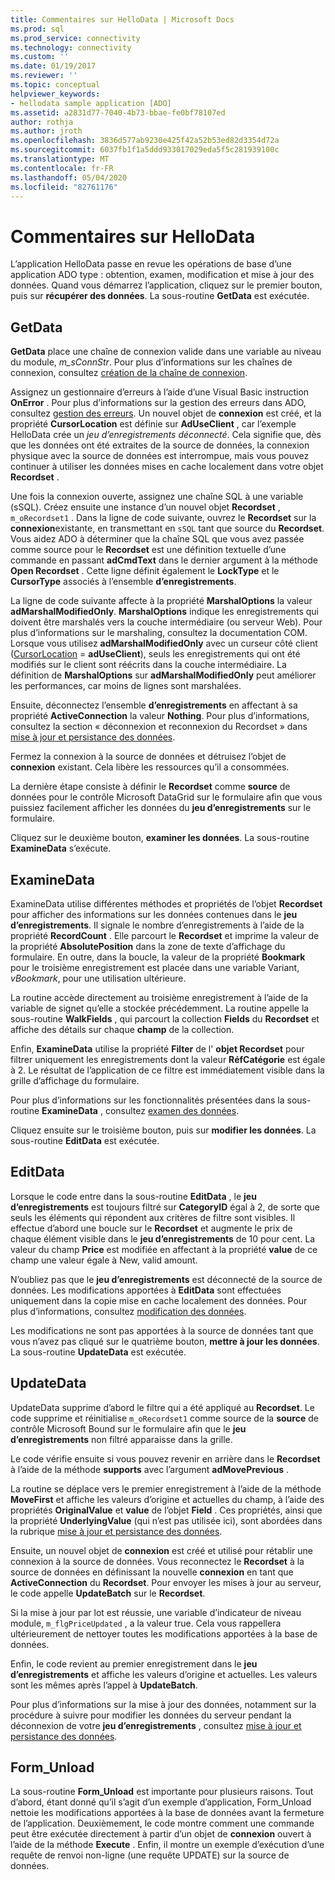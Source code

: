 ```yaml
---
title: Commentaires sur HelloData | Microsoft Docs
ms.prod: sql
ms.prod_service: connectivity
ms.technology: connectivity
ms.custom: ''
ms.date: 01/19/2017
ms.reviewer: ''
ms.topic: conceptual
helpviewer_keywords:
- hellodata sample application [ADO]
ms.assetid: a2831d77-7040-4b73-bbae-fe0bf78107ed
author: rothja
ms.author: jroth
ms.openlocfilehash: 3836d577ab9230e425f42a52b53ed82d3354d72a
ms.sourcegitcommit: 6037fb1f1a5ddd933017029eda5f5c281939100c
ms.translationtype: MT
ms.contentlocale: fr-FR
ms.lasthandoff: 05/04/2020
ms.locfileid: "82761176"
---
```

# <a name="comments-on-hellodata"></a>Commentaires sur HelloData
L’application HelloData passe en revue les opérations de base d’une application ADO type : obtention, examen, modification et mise à jour des données. Quand vous démarrez l’application, cliquez sur le premier bouton, puis sur **récupérer des données**. La sous-routine **GetData** est exécutée.  
  
## <a name="getdata"></a>GetData  
 **GetData** place une chaîne de connexion valide dans une variable au niveau du module, *m_sConnStr*. Pour plus d’informations sur les chaînes de connexion, consultez [création de la chaîne de connexion](../../../ado/guide/data/creating-a-connection-string.md).  
  
 Assignez un gestionnaire d’erreurs à l’aide d’une Visual Basic instruction **OnError** . Pour plus d’informations sur la gestion des erreurs dans ADO, consultez [gestion des erreurs](../../../ado/guide/data/error-handling.md). Un nouvel objet de **connexion** est créé, et la propriété **CursorLocation** est définie sur **AdUseClient** , car l’exemple HelloData crée un *jeu d’enregistrements déconnecté*. Cela signifie que, dès que les données ont été extraites de la source de données, la connexion physique avec la source de données est interrompue, mais vous pouvez continuer à utiliser les données mises en cache localement dans votre objet **Recordset** .  
  
 Une fois la connexion ouverte, assignez une chaîne SQL à une variable (sSQL). Créez ensuite une instance d’un nouvel objet **Recordset** , `m_oRecordset1` . Dans la ligne de code suivante, ouvrez le **Recordset** sur la **connexion**existante, en transmettant en `sSQL` tant que source du **Recordset**. Vous aidez ADO à déterminer que la chaîne SQL que vous avez passée comme source pour le **Recordset** est une définition textuelle d’une commande en passant **adCmdText** dans le dernier argument à la méthode **Open Recordset** . Cette ligne définit également le **LockType** et le **CursorType** associés à l’ensemble **d’enregistrements**.  
  
 La ligne de code suivante affecte à la propriété **MarshalOptions** la valeur **adMarshalModifiedOnly**. **MarshalOptions** indique les enregistrements qui doivent être marshalés vers la couche intermédiaire (ou serveur Web). Pour plus d’informations sur le marshaling, consultez la documentation COM. Lorsque vous utilisez **adMarshalModifiedOnly** avec un curseur côté client ([CursorLocation](../../../ado/reference/ado-api/cursorlocation-property-ado.md)  =  **adUseClient**), seuls les enregistrements qui ont été modifiés sur le client sont réécrits dans la couche intermédiaire. La définition de **MarshalOptions** sur **adMarshalModifiedOnly** peut améliorer les performances, car moins de lignes sont marshalées.  
  
 Ensuite, déconnectez l’ensemble **d’enregistrements** en affectant à sa propriété **ActiveConnection** la valeur **Nothing**. Pour plus d’informations, consultez la section « déconnexion et reconnexion du Recordset » dans [mise à jour et persistance des données](../../../ado/guide/data/updating-and-persisting-data.md).  
  
 Fermez la connexion à la source de données et détruisez l’objet de **connexion** existant. Cela libère les ressources qu’il a consommées.  
  
 La dernière étape consiste à définir le **Recordset** comme **source** de données pour le contrôle Microsoft DataGrid sur le formulaire afin que vous puissiez facilement afficher les données du **jeu d’enregistrements** sur le formulaire.  
  
 Cliquez sur le deuxième bouton, **examiner les données**. La sous-routine **ExamineData** s’exécute.  
  
## <a name="examinedata"></a>ExamineData  
 ExamineData utilise différentes méthodes et propriétés de l’objet **Recordset** pour afficher des informations sur les données contenues dans le **jeu d’enregistrements**. Il signale le nombre d’enregistrements à l’aide de la propriété **RecordCount** . Elle parcourt le **Recordset** et imprime la valeur de la propriété **AbsolutePosition** dans la zone de texte d’affichage du formulaire. En outre, dans la boucle, la valeur de la propriété **Bookmark** pour le troisième enregistrement est placée dans une variable Variant, *vBookmark*, pour une utilisation ultérieure.  
  
 La routine accède directement au troisième enregistrement à l’aide de la variable de signet qu’elle a stockée précédemment. La routine appelle la sous-routine **WalkFields** , qui parcourt la collection **Fields** du **Recordset** et affiche des détails sur chaque **champ** de la collection.  
  
 Enfin, **ExamineData** utilise la propriété **Filter** de l' **objet Recordset** pour filtrer uniquement les enregistrements dont la valeur **RéfCatégorie** est égale à 2. Le résultat de l’application de ce filtre est immédiatement visible dans la grille d’affichage du formulaire.  
  
 Pour plus d’informations sur les fonctionnalités présentées dans la sous-routine **ExamineData** , consultez [examen des données](../../../ado/guide/data/examining-data.md).  
  
 Cliquez ensuite sur le troisième bouton, puis sur **modifier les données**. La sous-routine **EditData** est exécutée.  
  
## <a name="editdata"></a>EditData  
 Lorsque le code entre dans la sous-routine **EditData** , le **jeu d’enregistrements** est toujours filtré sur **CategoryID** égal à 2, de sorte que seuls les éléments qui répondent aux critères de filtre sont visibles. Il effectue d’abord une boucle sur le **Recordset** et augmente le prix de chaque élément visible dans le **jeu d’enregistrements** de 10 pour cent. La valeur du champ **Price** est modifiée en affectant à la propriété **value** de ce champ une valeur égale à New, valid amount.  
  
 N’oubliez pas que le **jeu d’enregistrements** est déconnecté de la source de données. Les modifications apportées à **EditData** sont effectuées uniquement dans la copie mise en cache localement des données. Pour plus d’informations, consultez [modification des données](../../../ado/guide/data/editing-data.md).  
  
 Les modifications ne sont pas apportées à la source de données tant que vous n’avez pas cliqué sur le quatrième bouton, **mettre à jour les données**. La sous-routine **UpdateData** est exécutée.  
  
## <a name="updatedata"></a>UpdateData  
 UpdateData supprime d’abord le filtre qui a été appliqué au **Recordset**. Le code supprime et réinitialise `m_oRecordset1` comme source de la **source** de contrôle Microsoft Bound sur le formulaire afin que le **jeu d’enregistrements** non filtré apparaisse dans la grille.  
  
 Le code vérifie ensuite si vous pouvez revenir en arrière dans le **Recordset** à l’aide de la méthode **supports** avec l’argument **adMovePrevious** .  
  
 La routine se déplace vers le premier enregistrement à l’aide de la méthode **MoveFirst** et affiche les valeurs d’origine et actuelles du champ, à l’aide des propriétés **OriginalValue** et **value** de l’objet **Field** . Ces propriétés, ainsi que la propriété **UnderlyingValue** (qui n’est pas utilisée ici), sont abordées dans la rubrique [mise à jour et persistance des données](../../../ado/guide/data/updating-and-persisting-data.md).  
  
 Ensuite, un nouvel objet de **connexion** est créé et utilisé pour rétablir une connexion à la source de données. Vous reconnectez le **Recordset** à la source de données en définissant la nouvelle **connexion** en tant que **ActiveConnection** du **Recordset**. Pour envoyer les mises à jour au serveur, le code appelle **UpdateBatch** sur le **Recordset**.  
  
 Si la mise à jour par lot est réussie, une variable d’indicateur de niveau module, `m_flgPriceUpdated` , a la valeur true. Cela vous rappellera ultérieurement de nettoyer toutes les modifications apportées à la base de données.  
  
 Enfin, le code revient au premier enregistrement dans le **jeu d’enregistrements** et affiche les valeurs d’origine et actuelles. Les valeurs sont les mêmes après l’appel à **UpdateBatch**.  
  
 Pour plus d’informations sur la mise à jour des données, notamment sur la procédure à suivre pour modifier les données du serveur pendant la déconnexion de votre **jeu d’enregistrements** , consultez [mise à jour et persistance des données](../../../ado/guide/data/updating-and-persisting-data.md).  
  
## <a name="form_unload"></a>Form_Unload  
 La sous-routine **Form_Unload** est importante pour plusieurs raisons. Tout d’abord, étant donné qu’il s’agit d’un exemple d’application, Form_Unload nettoie les modifications apportées à la base de données avant la fermeture de l’application. Deuxièmement, le code montre comment une commande peut être exécutée directement à partir d’un objet de **connexion** ouvert à l’aide de la méthode **Execute** . Enfin, il montre un exemple d’exécution d’une requête de renvoi non-ligne (une requête UPDATE) sur la source de données.
